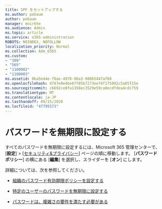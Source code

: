```yaml
---
title: SPF をセットアップする
ms.author: pebaum
author: pebaum
manager: mnirkhe
ms.audience: Admin
ms.topic: article
ms.service: o365-administration
ROBOTS: NOINDEX, NOFOLLOW
localization_priority: Normal
ms.collection: Adm_O365
ms.custom:
- "309"
- "565"
- "1100002"
- "1100003"
ms.assetid: 0ba5e44e-f0ae-4978-98a3-90065447af08
ms.openlocfilehash: 4787e9e4be87785b7273ee74f175092c5a85f15e
ms.sourcegitcommit: c6692ce0fa1358ec3529e59ca0ecdfdea4cdc759
ms.translationtype: MT
ms.contentlocale: ja-JP
ms.lasthandoff: 09/15/2020
ms.locfileid: "47795573"
---
```

# <a name="set-passwords-to-never-expire"></a>パスワードを無期限に設定する

すべてのパスワードを無期限に設定するには、Microsoft 365 管理センターで、[**設定**] > [[セキュリティ&amp;プライバシー](https://portal.office.com/adminportal/home#/settings/security)] ページの順に移動します。 [**パスワード ポリシー**] の横にある [**編集**] を選択し、スライダーを [**オン**] にします。
  
詳細については、次を参照してください。 

- [組織のパスワード有効期限ポリシーを設定する](https://docs.microsoft.com/microsoft-365/admin/manage/set-password-expiration-policy)
  
- [特定のユーザーのパスワードを無期限に設定する](https://docs.microsoft.com/microsoft-365/admin/add-users/set-password-to-never-expire)

- [パスワードは、複雑さの要件を満たす必要がある](https://docs.microsoft.com/windows/security/threat-protection/security-policy-settings/password-must-meet-complexity-requirements)
  